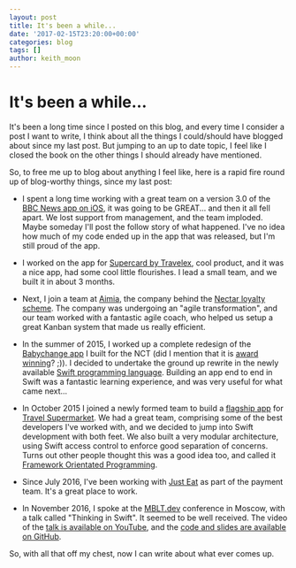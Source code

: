 ```yaml
---
layout: post
title: It's been a while...
date: '2017-02-15T23:20:00+00:00'
categories: blog
tags: []
author: keith_moon
---
```


# It's been a while...

It's been a long time since I posted on this blog, and every time I consider a post I want to write, I think about all the things I could/should have blogged about since my last post. But jumping to an up to date topic, I feel like I closed the book on the other things I should already have mentioned.

So, to free me up to blog about anything I feel like, here is a rapid fire round up of blog-worthy things, since my last post:

* I spent a long time working with a great team on a version 3.0 of the [BBC News app on iOS](https://itunes.apple.com/gb/app/bbc-news/id377382255?mt=8), it was going to be GREAT... and then it all fell apart. We lost support from management, and the team imploded. Maybe someday I'll post the follow story of what happened. I've no idea how much of my code ended up in the app that was released, but I'm still proud of the app.

* I worked on the app for [Supercard by Travelex](http://supercard.io), cool product, and it was a nice app, had some cool little flourishes. I lead a small team, and we built it in about 3 months.

* Next, I join a team at [Aimia](http://www.aimia.com), the company behind the [Nectar loyalty scheme](http://www.nectar.com). The company was undergoing an "agile transformation", and our team worked with a fantastic agile coach, who helped us setup a great Kanban system that made us really efficient.

* In the summer of 2015, I worked up a complete redesign of the [Babychange app](https://itunes.apple.com/gb/app/nct-babychange/id427067798?mt=8) I built for the NCT (did I mention that it is [award winning](../nct-babychange-award-winning)? ;)). I decided to undertake the ground up rewrite in the newly available [Swift programming language](https://swift.org). Building an app end to end in Swift was a fantastic learning experience, and was very useful for what came next...

* In October 2015 I joined a newly formed team to build a [flagship app](https://itunes.apple.com/gb/app/travelsupermarket-cheap-holidays/id1076336923?mt=8) for [Travel Supermarket](https://www.travelsupermarket.com). We had a great team, comprising some of the best developers I've worked with, and we decided to jump into Swift development with both feet. We also built a very modular architecture, using Swift access control to enforce good separation of concerns. Turns out other people thought this was a good idea too, and called it [Framework Orientated Programming](https://christiantietze.de/posts/2017/01/oop-framework-oriented-programming).

* Since July 2016, I've been working with [Just Eat](https://www.just-eat.co.uk) as part of the payment team. It's a great place to work.

* In November 2016, I spoke at the [MBLT.dev](http://mbltdev.ru/en) conference in Moscow, with a talk called "Thinking in Swift". It seemed to be well received. The video of the [talk is available on YouTube](https://youtu.be/MNrvQ5tt8dU?list=PLufI-p7bsMuTsKqt5O51J5OsAm-sH9osH), and the [code and slides are available on GitHub](https://github.com/keefmoon/ThinkingInSwift).

So, with all that off my chest, now I can write about what ever comes up.
